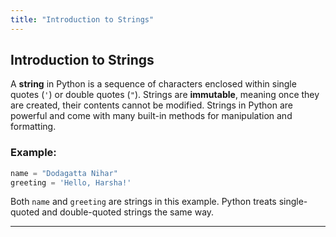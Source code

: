 ```yaml
---
title: "Introduction to Strings"
---
```


## Introduction to Strings

A **string** in Python is a sequence of characters enclosed within single quotes (`'`) or double quotes (`"`). Strings are **immutable**, meaning once they are created, their contents cannot be modified. Strings in Python are powerful and come with many built-in methods for manipulation and formatting.

### Example:
```python
name = "Dodagatta Nihar"
greeting = 'Hello, Harsha!'
```

Both `name` and `greeting` are strings in this example. Python treats single-quoted and double-quoted strings the same way.

---